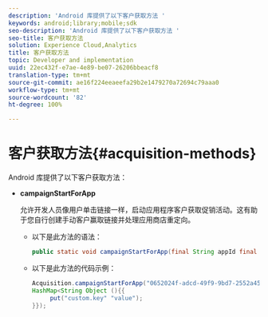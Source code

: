 ```yaml
---
description: 'Android 库提供了以下客户获取方法 '
keywords: android;library;mobile;sdk
seo-description: 'Android 库提供了以下客户获取方法 '
seo-title: 客户获取方法
solution: Experience Cloud,Analytics
title: 客户获取方法
topic: Developer and implementation
uuid: 22ec432f-e7ae-4e89-be07-26206bbeacf8
translation-type: tm+mt
source-git-commit: ae16f224eeaeefa29b2e1479270a72694c79aaa0
workflow-type: tm+mt
source-wordcount: '82'
ht-degree: 100%

---
```



# 客户获取方法{#acquisition-methods}

Android 库提供了以下客户获取方法：

* **campaignStartForApp**

   允许开发人员像用户单击链接一样，启动应用程序客户获取促销活动。这有助于您自行创建手动客户赢取链接并处理应用商店重定向。

   * 以下是此方法的语法：

      ```java
      public static void campaignStartForApp(final String appId final Map<String Object> data); 
      ```

   * 以下是此方法的代码示例：

      ```java
      Acquisition.campaignStartForApp("0652024f-adcd-49f9-9bd7-2552a4564d2f" new 
      HashMap<String Object (){{
           put("custom.key" "value");
      }}); 
      ```
